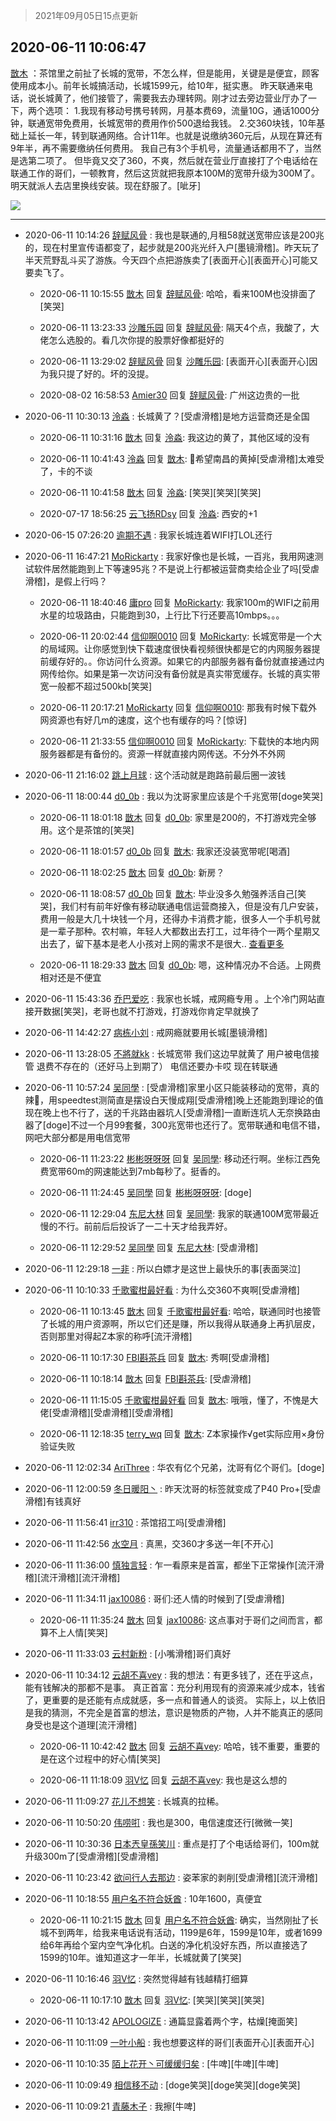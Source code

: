 > 2021年09月05日15点更新
<link rel="stylesheet" href="https://cdn.jsdelivr.net/gh/taotie6/sampleJSON@main/css/photo_show.css">


 ## 2020-06-11 10:06:47 

 [㪚木](https://www.coolapk.com/feed/19469395?shareKey=YzRlZWEzNDg2N2JlNjEzMTc1NTc~) ：茶馆里之前扯了长城的宽带，不怎么样，但是能用，关键是是便宜，顾客使用成本小。前年长城搞活动，长城1599元，给10年，挺实惠。
昨天联通来电话，说长城黄了，他们接管了，需要我去办理转网。刚才过去旁边营业厅办了一下，两个选项：
1.我现有移动号携号转网，月基本费69，流量10G<!--break-->，通话1000分钟，联通宽带免费用，长城宽带的费用作价500退给我钱。
2.交360块钱，10年基础上延长一年，转到联通网络。合计11年。也就是说缴纳360元后，从现在算还有9年半，再不需要缴纳任何费用。
我自己有3个手机号，流量通话都用不了，当然是选第二项了。
但毕竟又交了360，不爽，然后就在营业厅直接打了个电话给在联通工作的哥们，一顿教育，然后这货就把我原本100M的宽带升级为300M了。明天就派人去店里换线安装。现在舒服了。[呲牙] 

<div class="album">
<img class="img-item" src="https://image.coolapk.com/feed/2020/0324/15/1081091_186a1480_4371_6855@480x263.gif" />
</div>

 ------- 

- 2020-06-11 10:14:26 [辞赋风骨](uid=875865) : 我也是联通的,月租58就送宽带应该是200兆的，现在村里宣传语都变了，起步就是200兆光纤入户[墨镜滑稽]。昨天玩了半天荒野乱斗买了游族。今天四个点把游族卖了[表面开心][表面开心]可能又要卖飞了。 

    - 2020-06-11 10:15:55 [㪚木](uid=1081091) 回复 [辞赋风骨](uid=875865): 哈哈，看来100M也没排面了[笑哭] 

    - 2020-06-11 13:23:33 [沙雕乐园](uid=2447129) 回复 [辞赋风骨](uid=875865): 隔天4个点，我酸了，大佬怎么选股的。看几次你提的股票好像都挺好的 

    - 2020-06-11 13:29:02 [辞赋风骨](uid=875865) 回复 [沙雕乐园](uid=2447129): [表面开心][表面开心]因为我只提了好的。坏的没提。 

    - 2020-08-02 16:58:53 [Amier30](uid=991601) 回复 [辞赋风骨](uid=875865): 广州这边贵的一批 

- 2020-06-11 10:30:13 [泠淼](uid=1647869) : 长城黄了？[受虐滑稽]是地方运营商还是全国 

    - 2020-06-11 10:31:16 [㪚木](uid=1081091) 回复 [泠淼](uid=1647869): 我这边的黄了，其他区域的没有 

    - 2020-06-11 10:41:43 [泠淼](uid=1647869) 回复 [㪚木](uid=1081091): 🙏希望南昌的黄掉[受虐滑稽]太难受了，卡的不谈 

    - 2020-06-11 10:41:58 [㪚木](uid=1081091) 回复 [泠淼](uid=1647869): [笑哭][笑哭][笑哭] 

    - 2020-07-17 18:56:25 [云飞扬RDsy](uid=415920) 回复 [泠淼](uid=1647869): 西安的+1 

- 2020-06-15 07:26:20 [逾期不遇](uid=772284) : 我家长城连着WIFI打LOL还行 

- 2020-06-11 16:47:21 [MoRickarty](uid=1540253) : 我家好像也是长城，一百兆，我用网速测试软件居然能跑到上下等速95兆？不是说上行都被运营商卖给企业了吗[受虐滑稽]，是假上行吗？ 

    - 2020-06-11 18:40:46 [庸pro](uid=2920740) 回复 [MoRickarty](uid=1540253): 我家100m的WIFI之前用水星的垃圾路由，只能跑到30，上行比下行还要高10mbps。。。 

    - 2020-06-11 20:02:44 [信仰啊0010](uid=735476) 回复 [MoRickarty](uid=1540253): 长城宽带是一个大的局域网。让你感觉到快下载速度很快看视频很快都是它的内网服务器提前缓存好的。。你访问什么资源。如果它的内部服务器有备份就直接通过内网传给你。如果是第一次访问没有备份就是真实带宽缓存。长城的真实带宽一般都不超过500kb[笑哭] 

    - 2020-06-11 20:17:21 [MoRickarty](uid=1540253) 回复 [信仰啊0010](uid=735476): 那我有时候下载外网资源也有好几m的速度，这个也有缓存的吗？[惊讶] 

    - 2020-06-11 21:33:55 [信仰啊0010](uid=735476) 回复 [MoRickarty](uid=1540253): 下载快的本地内网服务器都是有备份的。资源一样就直接内网传送。不分外不外网 

- 2020-06-11 21:16:02 [跳上月球](uid=1003090) : 这个活动就是跑路前最后圈一波钱 

- 2020-06-11 18:00:44 [d0_0b](uid=466123) : 我以为沈哥家里应该是个千兆宽带[doge笑哭] 

    - 2020-06-11 18:01:18 [㪚木](uid=1081091) 回复 [d0_0b](uid=466123): 家里是200的，不打游戏完全够用。这个是茶馆的[笑哭] 

    - 2020-06-11 18:01:57 [d0_0b](uid=466123) 回复 [㪚木](uid=1081091): 我家还没装宽带呢[喝酒] 

    - 2020-06-11 18:02:25 [㪚木](uid=1081091) 回复 [d0_0b](uid=466123): 新房？ 

    - 2020-06-11 18:08:57 [d0_0b](uid=466123) 回复 [㪚木](uid=1081091): 毕业没多久勉强养活自己[笑哭]，我们村有前年好像有移动联通电信运营商接入，但是没有几户安装，费用一般是大几十块钱一个月，还得办卡消费才能，很多人一个手机号就是一辈子那种。农村嘛，年轻人大都数出去打工，过年待个一两个星期又出去了，留下基本是老人小孩对上网的需求不是很大.. <a href="/feed/replyList?id=136777601">查看更多</a> 

    - 2020-06-11 18:29:33 [㪚木](uid=1081091) 回复 [d0_0b](uid=466123): 嗯，这种情况办不合适。上网费相对还是不便宜 

- 2020-06-11 15:43:36 [乔巴爱吃](uid=927862) : 我家也长城，戒网瘾专用 。上个冷门网站直接开数据[笑哭]，老哥也就不打游戏，打游戏你肯定早就换了 

- 2020-06-11 14:42:27 [病栋小刘](uid=1558516) : 戒网瘾就要用长城[墨镜滑稽] 

- 2020-06-11 13:28:05 [不將就kk](uid=1085474) : 长城宽带 我们这边早就黄了 用户被电信接管 退费不存在的（还好马上到期了） 电信还要办卡哎 现在转联通 

- 2020-06-11 10:57:24 [吴同學](uid=1320218) : [受虐滑稽]家里小区只能装移动的宽带，真的辣🐔，用speedtest测简直是摆设白天慢成翔[受虐滑稽]晚上还能跑到理论的值现在晚上也不行了，送的千兆路由器坑人[受虐滑稽]一直断连坑人无奈换路由器了[doge]不过一个月99套餐，300兆宽带也还行了。宽带联通和电信不错<!--break-->，网吧大部分都是用电信宽带 

    - 2020-06-11 11:23:22 [彬彬呀呀呀](uid=3373298) 回复 [吴同學](uid=1320218): 移动还行啊。坐标江西免费宽带60m的网速能达到7mb每秒了。挺香的。 

    - 2020-06-11 11:24:45 [吴同學](uid=1320218) 回复 [彬彬呀呀呀](uid=3373298): [doge] 

    - 2020-06-11 12:29:04 [东尼大林](uid=1612569) 回复 [吴同學](uid=1320218): 我家的联通100M宽带最近慢的不行。前前后后投诉了一二十天才给我弄好。 

    - 2020-06-11 12:29:52 [吴同學](uid=1320218) 回复 [东尼大林](uid=1612569): [受虐滑稽] 

- 2020-06-11 12:29:18 [一非](uid=599659) : 所以白嫖才是这世上最快乐的事[表面哭泣] 

- 2020-06-11 10:10:33 [千歌蜜柑最好看](uid=1256624) : 为什么交360不爽啊[受虐滑稽] 

    - 2020-06-11 10:13:45 [㪚木](uid=1081091) 回复 [千歌蜜柑最好看](uid=1256624): 哈哈，联通同时也接管了长城的用户资源啊，所以它们还是赚，所以我得从联通身上再扒层皮，否则那里对得起Z本家的称呼[流汗滑稽] 

    - 2020-06-11 10:17:30 [FBI斟茶兵](uid=2990798) 回复 [㪚木](uid=1081091): 秀啊[受虐滑稽] 

    - 2020-06-11 10:18:14 [㪚木](uid=1081091) 回复 [FBI斟茶兵](uid=2990798): [受虐滑稽] 

    - 2020-06-11 11:15:05 [千歌蜜柑最好看](uid=1256624) 回复 [㪚木](uid=1081091): 哦哦，懂了，不愧是大佬[受虐滑稽][受虐滑稽][受虐滑稽] 

    - 2020-06-11 12:18:35 [terry_wq](uid=791313) 回复 [㪚木](uid=1081091): Z本家操作√get实际应用×身份验证失败 

- 2020-06-11 12:02:34 [AriThree](uid=1560115) : 华农有亿个兄弟，沈哥有亿个哥们。[doge] 

- 2020-06-11 12:00:59 [冬日暖阳丶](uid=3291610) : 昨天沈哥的标签就变成了P40 Pro+[受虐滑稽]有钱真好 

- 2020-06-11 11:56:41 [irr310](uid=636373) : 茶馆招工吗[受虐滑稽] 

- 2020-06-11 11:42:56 [水空月](uid=1850662) : 真黑，交360才多送一年[不开心] 

- 2020-06-11 11:36:00 [慎独言轻](uid=1639501) : 乍一看原来是首富，都坐下正常操作[流汗滑稽][流汗滑稽][流汗滑稽] 

- 2020-06-11 11:34:11 [jax10086](uid=797822) : 哥们:还人情的时候到了[受虐滑稽] 

    - 2020-06-11 11:35:24 [㪚木](uid=1081091) 回复 [jax10086](uid=797822): 这点事对于哥们之间而言，都算不上人情[笑哭] 

- 2020-06-11 11:33:03 [云村新粉](uid=809098) : [小嘴滑稽]哥们真好 

- 2020-06-11 10:34:12 [云胡不喜vey](uid=722155) : 我的想法：有更多钱了，还在乎这点，能有钱解决的那都不是事。
真正首富：充分利用现有的资源来减少成本，钱省了，更重要的是还能有点成就感，多一点和普通人的谈资。
实际上，以上依旧是我的猜测，不完全是首富的想法，意识是物质的产物，人并不能真正的感同身受也是这个道理[流汗滑稽] 

    - 2020-06-11 10:42:42 [㪚木](uid=1081091) 回复 [云胡不喜vey](uid=722155): 哈哈，钱不重要，重要的是在这个过程中的好心情[笑哭] 

    - 2020-06-11 11:18:09 [羽V忆](uid=1291531) 回复 [云胡不喜vey](uid=722155): 我也是这么想的 

- 2020-06-11 11:09:27 [花儿不想笑](uid=479430) : 长城真的拉稀。 

- 2020-06-11 10:50:20 [伟唠咑](uid=488448) : 我也是300，电信速度还行[微微一笑] 

- 2020-06-11 10:30:36 [日本兲皇孫笑川](uid=782363) : 重点是打了个电话给哥们，100m就升级300m了[受虐滑稽][受虐滑稽] 

- 2020-06-11 10:23:42 [欲问行人去那边](uid=826969) : 姿苯家的剥削[受虐滑稽][流汗滑稽] 

- 2020-06-11 10:18:55 [用户名不符合妖酋](uid=1105274) : 10年1600，真便宜 

    - 2020-06-11 10:21:15 [㪚木](uid=1081091) 回复 [用户名不符合妖酋](uid=1105274): 确实，当然刚扯了长城不到两年，给我来电话说有活动，1199是6年，1599是10年，或者1699给6年再给个室内空气净化机。白送的净化机没好东西，所以直接选了1599的10年。谁知道这才一年半，长城就黄了[笑哭] 

- 2020-06-11 10:16:46 [羽V忆](uid=1291531) : 突然觉得越有钱越精打细算 

    - 2020-06-11 10:17:10 [㪚木](uid=1081091) 回复 [羽V忆](uid=1291531): [笑哭][笑哭][笑哭] 

- 2020-06-11 10:13:42 [APOLOGlZE](uid=1818705) : 通篇显露着两个字，枯燥[掩面笑] 

- 2020-06-11 10:11:09 [一叶小船](uid=1143547) : 我也想要这样的哥们[表面开心][表面开心] 

- 2020-06-11 10:10:35 [陌上花开丶可缓缓归矣](uid=2331211) : [牛啤][牛啤][牛啤] 

- 2020-06-11 10:09:49 [相信移不动](uid=1979165) : [doge笑哭][doge笑哭][doge笑哭] 

- 2020-06-11 10:09:21 [青藤木子](uid=581101) : 我擦[牛啤] 

